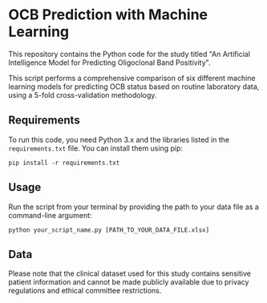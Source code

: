 # OCB Prediction with Machine Learning

This repository contains the Python code for the study titled "An Artificial Intelligence Model for Predicting Oligoclonal Band Positivity".

This script performs a comprehensive comparison of six different machine learning models for predicting OCB status based on routine laboratory data, using a 5-fold cross-validation methodology.

## Requirements

To run this code, you need Python 3.x and the libraries listed in the `requirements.txt` file. You can install them using pip:

`pip install -r requirements.txt`

## Usage

Run the script from your terminal by providing the path to your data file as a command-line argument:

`python your_script_name.py [PATH_TO_YOUR_DATA_FILE.xlsx]`

## Data

Please note that the clinical dataset used for this study contains sensitive patient information and cannot be made publicly available due to privacy regulations and ethical committee restrictions.
